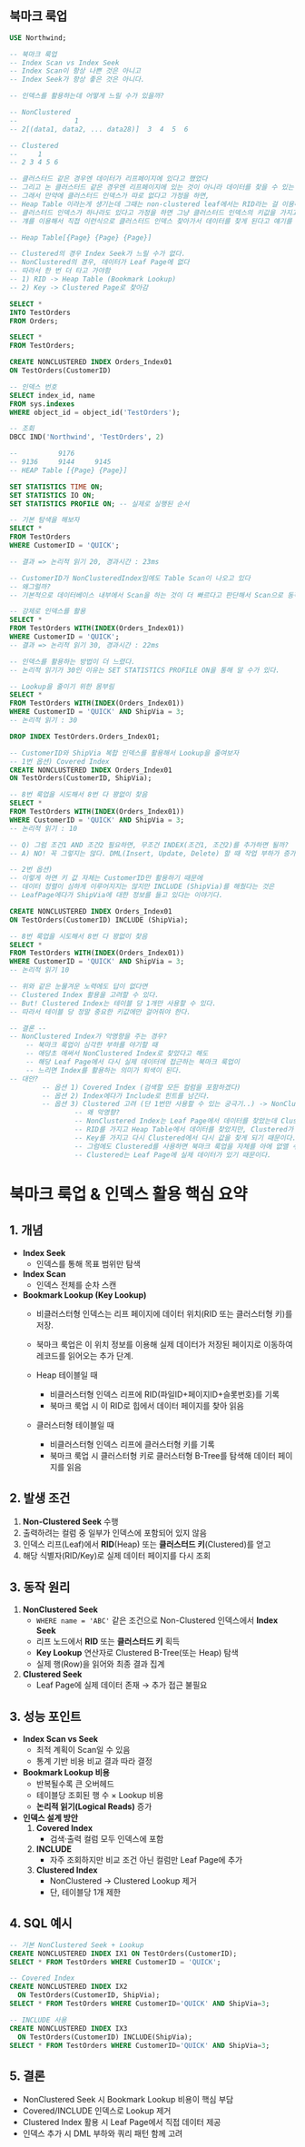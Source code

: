 ## 북마크 룩업

```sql
USE Northwind;

-- 북마크 룩업
-- Index Scan vs Index Seek
-- Index Scan이 항상 나쁜 것은 아니고
-- Index Seek가 항상 좋은 것은 아니다.

-- 인덱스를 활용하는데 어떻게 느릴 수가 있을까?

-- NonClustered 
--				1
-- 2[(data1, data2, ... data28)]  3  4  5  6

-- Clustered
--	   1
-- 2 3 4 5 6 

-- 클러스터드 같은 경우엔 데이터가 리프페이지에 있다고 했었다
-- 그리고 논 클러스터드 같은 경우엔 리프페이지에 있는 것이 아니라 데이터를 찾을 수 있는 열쇠를 들고 있다고 했다.
-- 그래서 만약에 클러스터드 인덱스가 따로 없다고 가정을 하면, 
-- Heap Table 이라는게 생기는데 그때는 non-clustered leaf에서는 RID라는 걸 이용해서 힙테이블에 찾아간다 했었고,
-- 클러스터드 인덱스가 하나라도 있다고 가정을 하면 그냥 클러스터드 인덱스의 키값을 가지고 있어가지고 
-- 걔를 이용해서 직접 이런식으로 클러스터드 인덱스 찾아가서 데이터를 찾게 된다고 얘기를 했었다

-- Heap Table[{Page} {Page} {Page}]

-- Clustered의 경우 Index Seek가 느릴 수가 없다.
-- NonClustered의 경우, 데이터가 Leaf Page에 없다
-- 따라서 한 번 더 타고 가야함
-- 1) RID -> Heap Table (Bookmark Lookup)
-- 2) Key -> Clustered Page로 찾아감

SELECT *
INTO TestOrders
FROM Orders;

SELECT *
FROM TestOrders;

CREATE NONCLUSTERED INDEX Orders_Index01
ON TestOrders(CustomerID)

-- 인덱스 번호
SELECT index_id, name
FROM sys.indexes
WHERE object_id = object_id('TestOrders');

-- 조회
DBCC IND('Northwind', 'TestOrders', 2)

--			9176
-- 9136	    9144	 9145
-- HEAP Table [{Page} {Page}]

SET STATISTICS TIME ON;
SET STATISTICS IO ON;
SET STATISTICS PROFILE ON; -- 실제로 실행된 순서

-- 기본 탐색을 해보자
SELECT *
FROM TestOrders
WHERE CustomerID = 'QUICK';

-- 결과 => 논리적 읽기 20, 경과시간 : 23ms

-- CustomerID가 NonClusteredIndex임에도 Table Scan이 나오고 있다
-- 왜그럴까?
-- 기본적으로 데이터베이스 내부에서 Scan을 하는 것이 더 빠르다고 판단해서 Scan으로 동작을 하고 있다.

-- 강제로 인덱스를 활용
SELECT *
FROM TestOrders WITH(INDEX(Orders_Index01))
WHERE CustomerID = 'QUICK';
-- 결과 => 논리적 읽기 30, 경과시간 : 22ms

-- 인덱스를 활용하는 방법이 더 느렸다.
-- 논리적 읽기가 30인 이유는 SET STATISTICS PROFILE ON을 통해 알 수가 있다.

-- Lookup을 줄이기 위한 몸부림
SELECT *
FROM TestOrders WITH(INDEX(Orders_Index01))
WHERE CustomerID = 'QUICK' AND ShipVia = 3;
-- 논리적 읽기 : 30

DROP INDEX TestOrders.Orders_Index01;

-- CustomerID와 ShipVia 복합 인덱스를 활용해서 Lookup을 줄여보자
-- 1번 옵션) Covered Index
CREATE NONCLUSTERED INDEX Orders_Index01
ON TestOrders(CustomerID, ShipVia);

-- 8번 룩업을 시도해서 8번 다 꽝없이 찾음
SELECT *
FROM TestOrders WITH(INDEX(Orders_Index01))
WHERE CustomerID = 'QUICK' AND ShipVia = 3;
-- 논리적 읽기 : 10

-- Q) 그럼 조건1 AND 조건2 필요하면, 무조건 INDEX(조건1, 조건2)를 추가하면 될까?
-- A) NO! 꼭 그렇지는 않다. DML(Insert, Update, Delete) 할 때 작업 부하가 증가하게 된다.

-- 2번 옵션)
-- 이렇게 하면 키 값 자체는 CustomerID만 활용하기 때문에 
-- 데이터 정렬이 심하게 이루어지지는 않지만 INCLUDE (ShipVia)를 해줬다는 것은
-- LeafPage에다가 ShipVia에 대한 정보를 들고 있다는 이야기다.

CREATE NONCLUSTERED INDEX Orders_Index01
ON TestOrders(CustomerID) INCLUDE (ShipVia);

-- 8번 룩업을 시도해서 8번 다 꽝없이 찾음
SELECT *
FROM TestOrders WITH(INDEX(Orders_Index01))
WHERE CustomerID = 'QUICK' AND ShipVia = 3;
-- 논리적 읽기 10

-- 위와 같은 눈물겨운 노력에도 답이 없다면
-- Clustered Index 활용을 고려할 수 있다.
-- But! Clustered Index는 테이블 당 1개만 사용할 수 있다.
-- 따라서 테이블 당 정말 중요한 키값에만 걸어줘야 한다.

-- 결론 --
-- NonClustered Index가 악영향을 주는 경우?
	-- 북마크 룩업이 심각한 부하를 야기할 때
	-- 애당초 애써서 NonClustered Index로 찾았다고 해도
	-- 해당 Leaf Page에서 다시 실제 데이터에 접근하는 북마크 룩업이 
	-- 느리면 Index를 활용하는 의미가 퇴색이 된다.
-- 대안?
		-- 옵션 1) Covered Index (검색할 모든 컬럼을 포함하겠다)
		-- 옵션 2) Index에다가 Include로 힌트를 남긴다.
		-- 옵션 3) Clustered 고려 (단 1번만 사용할 수 있는 궁극기..) -> NonClustered에 악영향을 주게 된다.
				-- 왜 악영향?
				-- NonClustered Index는 Leaf Page에서 데이터를 찾았는데 Clustered가 없으면 
				-- RID를 가지고 Heap Table에서 데이터를 찾았지만, Clustered가 있으면 HeapTable은 사라지고
				-- Key를 가지고 다시 Clustered에서 다시 값을 찾게 되기 때문이다.
				-- 그럼에도 Clustered를 사용하면 북마크 룩업을 자체를 아에 없앨 수 있을 것이다.
				-- Clustered는 Leaf Page에 실제 데이터가 있기 때문이다.
```
# 북마크 룩업 & 인덱스 활용 핵심 요약

## 1. 개념
- **Index Seek**  
  - 인덱스를 통해 목표 범위만 탐색  
- **Index Scan**  
  - 인덱스 전체를 순차 스캔  
- **Bookmark Lookup (Key Lookup)**  
  - 비클러스터형 인덱스는 리프 페이지에 데이터 위치(RID 또는 클러스터형 키)를 저장.
  - 북마크 룩업은 이 위치 정보를 이용해 실제 데이터가 저장된 페이지로 이동하여 레코드를 읽어오는 추가 단계.
  - Heap 테이블일 때
    - 비클러스터형 인덱스 리프에 RID(파일ID+페이지ID+슬롯번호)를 기록
    - 북마크 룩업 시 이 RID로 힙에서 데이터 페이지를 찾아 읽음

  - 클러스터형 테이블일 때
    - 비클러스터형 인덱스 리프에 클러스터형 키를 기록
    - 북마크 룩업 시 클러스터형 키로 클러스터형 B-Tree를 탐색해 데이터 페이지를 읽음

## 2. 발생 조건
1. **Non-Clustered Seek** 수행  
2. 출력하려는 컬럼 중 일부가 인덱스에 포함되어 있지 않음  
3. 인덱스 리프(Leaf)에서 **RID**(Heap) 또는 **클러스터드 키**(Clustered)를 얻고  
4. 해당 식별자(RID/Key)로 실제 데이터 페이지를 다시 조회 

## 3. 동작 원리
1. **NonClustered Seek**  
   - `WHERE name = 'ABC'` 같은 조건으로 Non-Clustered 인덱스에서 **Index Seek**
   - 리프 노드에서 **RID** 또는 **클러스터드 키** 획득
   - **Key Lookup** 연산자로 Clustered B-Tree(또는 Heap) 탐색
   - 실제 행(Row)을 읽어와 최종 결과 집계    
2. **Clustered Seek**  
   - Leaf Page에 실제 데이터 존재 → 추가 접근 불필요  

## 3. 성능 포인트
- **Index Scan vs Seek**  
  - 최적 계획이 Scan일 수 있음  
  - 통계 기반 비용 비교 결과 따라 결정  
- **Bookmark Lookup 비용**  
  - 반복될수록 큰 오버헤드  
  - 테이블당 조회된 행 수 × Lookup 비용
  - **논리적 읽기(Logical Reads)** 증가  
- **인덱스 설계 방안**  
  1. **Covered Index**  
     - 검색·출력 컬럼 모두 인덱스에 포함  
  2. **INCLUDE**  
     - 자주 조회하지만 비교 조건 아닌 컬럼만 Leaf Page에 추가  
  3. **Clustered Index**  
     - NonClustered → Clustered Lookup 제거  
     - 단, 테이블당 1개 제한  

## 4. SQL 예시
```sql
-- 기본 NonClustered Seek + Lookup
CREATE NONCLUSTERED INDEX IX1 ON TestOrders(CustomerID);
SELECT * FROM TestOrders WHERE CustomerID = 'QUICK';

-- Covered Index
CREATE NONCLUSTERED INDEX IX2 
  ON TestOrders(CustomerID, ShipVia);
SELECT * FROM TestOrders WHERE CustomerID='QUICK' AND ShipVia=3;

-- INCLUDE 사용
CREATE NONCLUSTERED INDEX IX3 
  ON TestOrders(CustomerID) INCLUDE(ShipVia);
SELECT * FROM TestOrders WHERE CustomerID='QUICK' AND ShipVia=3;
```
## 5. 결론
- NonClustered Seek 시 Bookmark Lookup 비용이 핵심 부담
- Covered/INCLUDE 인덱스로 Lookup 제거
- Clustered Index 활용 시 Leaf Page에서 직접 데이터 제공
- 인덱스 추가 시 DML 부하와 쿼리 패턴 함께 고려 
